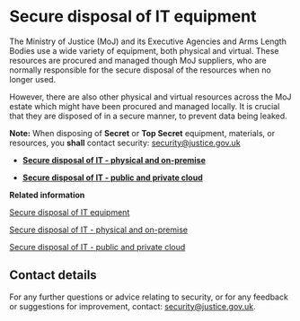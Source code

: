 # Secure disposal of IT equipment

The Ministry of Justice \(MoJ\) and its Executive Agencies and Arms Length Bodies use a wide variety of equipment, both physical and virtual. These resources are procured and managed though MoJ suppliers, who are normally responsible for the secure disposal of the resources when no longer used.

However, there are also other physical and virtual resources across the MoJ estate which might have been procured and managed locally. It is crucial that they are disposed of in a secure manner, to prevent data being leaked.

**Note:** When disposing of **Secret** or **Top Secret** equipment, materials, or resources, you **shall** contact security: [security@justice.gov.uk](mailto:security@justice.gov.uk)

<a name="[secure-disposal-of-it-physical-and-on-premise](secure-disposal-of-it-physical-and-on-premise.md)"></a>

-   **[Secure disposal of IT - physical and on-premise](secure-disposal-of-it-physical-and-on-premise.md)**  

<a name="[secure-disposal-of-it-public-and-private-cloud](secure-disposal-of-it-public-and-private-cloud.md)"></a>

-   **[Secure disposal of IT - public and private cloud](secure-disposal-of-it-public-and-private-cloud.md)**  


**Related information**  


[Secure disposal of IT equipment](secure-disposal-of-it-equipment.md)

[Secure disposal of IT - physical and on-premise](secure-disposal-of-it-physical-and-on-premise.md)

[Secure disposal of IT - public and private cloud](secure-disposal-of-it-public-and-private-cloud.md)

## Contact details

For any further questions or advice relating to security, or for any feedback or suggestions for improvement, contact: [security@justice.gov.uk](mailto:security@justice.gov.uk).

